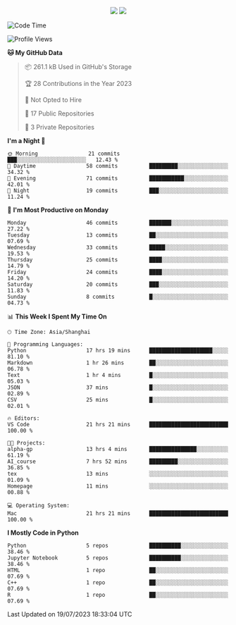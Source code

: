 <p align="center">
    <img src = "https://github-readme-stats.vercel.app/api?username=Zheng-Yi-git&show_icons=true&theme=yeblu&hide_border=true&count_private=true">
    <img src = "https://github-readme-stats.vercel.app/api/top-langs/?username=Zheng-Yi-git&hide=html,css&theme=yeblu&layout=compact&hide_border=true&count_private=true&langs_count=8">
</p>

<!--START_SECTION:waka-->
![Code Time](http://img.shields.io/badge/Code%20Time-564%20hrs%2030%20mins-blue)

![Profile Views](http://img.shields.io/badge/Profile%20Views-46-blue)

**🐱 My GitHub Data** 

> 📦 261.1 kB Used in GitHub's Storage 
 > 
> 🏆 28 Contributions in the Year 2023
 > 
> 🚫 Not Opted to Hire
 > 
> 📜 17 Public Repositories 
 > 
> 🔑 3 Private Repositories 
 > 
**I'm a Night 🦉** 

```text
🌞 Morning                21 commits          ███░░░░░░░░░░░░░░░░░░░░░░   12.43 % 
🌆 Daytime                58 commits          █████████░░░░░░░░░░░░░░░░   34.32 % 
🌃 Evening                71 commits          ███████████░░░░░░░░░░░░░░   42.01 % 
🌙 Night                  19 commits          ███░░░░░░░░░░░░░░░░░░░░░░   11.24 % 
```
📅 **I'm Most Productive on Monday** 

```text
Monday                   46 commits          ███████░░░░░░░░░░░░░░░░░░   27.22 % 
Tuesday                  13 commits          ██░░░░░░░░░░░░░░░░░░░░░░░   07.69 % 
Wednesday                33 commits          █████░░░░░░░░░░░░░░░░░░░░   19.53 % 
Thursday                 25 commits          ████░░░░░░░░░░░░░░░░░░░░░   14.79 % 
Friday                   24 commits          ████░░░░░░░░░░░░░░░░░░░░░   14.20 % 
Saturday                 20 commits          ███░░░░░░░░░░░░░░░░░░░░░░   11.83 % 
Sunday                   8 commits           █░░░░░░░░░░░░░░░░░░░░░░░░   04.73 % 
```


📊 **This Week I Spent My Time On** 

```text
🕑︎ Time Zone: Asia/Shanghai

💬 Programming Languages: 
Python                   17 hrs 19 mins      ████████████████████░░░░░   81.10 % 
Markdown                 1 hr 26 mins        ██░░░░░░░░░░░░░░░░░░░░░░░   06.78 % 
Text                     1 hr 4 mins         █░░░░░░░░░░░░░░░░░░░░░░░░   05.03 % 
JSON                     37 mins             █░░░░░░░░░░░░░░░░░░░░░░░░   02.89 % 
CSV                      25 mins             █░░░░░░░░░░░░░░░░░░░░░░░░   02.01 % 

🔥 Editors: 
VS Code                  21 hrs 21 mins      █████████████████████████   100.00 % 

🐱‍💻 Projects: 
alpha-gp                 13 hrs 4 mins       ███████████████░░░░░░░░░░   61.19 % 
AI_course                7 hrs 52 mins       █████████░░░░░░░░░░░░░░░░   36.85 % 
tex                      13 mins             ░░░░░░░░░░░░░░░░░░░░░░░░░   01.09 % 
Homepage                 11 mins             ░░░░░░░░░░░░░░░░░░░░░░░░░   00.88 % 

💻 Operating System: 
Mac                      21 hrs 21 mins      █████████████████████████   100.00 % 
```

**I Mostly Code in Python** 

```text
Python                   5 repos             ██████████░░░░░░░░░░░░░░░   38.46 % 
Jupyter Notebook         5 repos             ██████████░░░░░░░░░░░░░░░   38.46 % 
HTML                     1 repo              ██░░░░░░░░░░░░░░░░░░░░░░░   07.69 % 
C++                      1 repo              ██░░░░░░░░░░░░░░░░░░░░░░░   07.69 % 
R                        1 repo              ██░░░░░░░░░░░░░░░░░░░░░░░   07.69 % 
```




 Last Updated on 19/07/2023 18:33:04 UTC
<!--END_SECTION:waka-->
